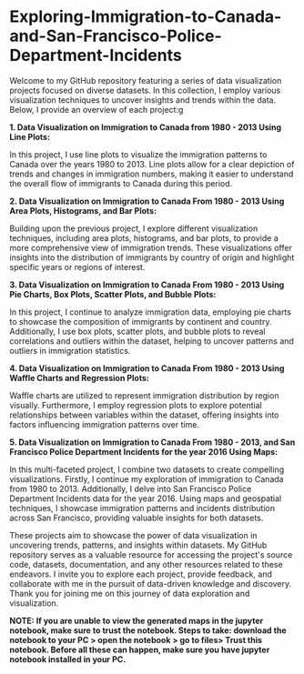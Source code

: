 # Exploring-Immigration-to-Canada-and-San-Francisco-Police-Department-Incidents

Welcome to my GitHub repository featuring a series of data visualization projects focused on diverse datasets. In this collection, I employ various visualization techniques to uncover insights and trends within the data. Below, I provide an overview of each project:g

**1. Data Visualization on Immigration to Canada from 1980 - 2013 Using Line Plots:**

In this project, I use line plots to visualize the immigration patterns to Canada over the years 1980 to 2013. Line plots allow for a clear depiction of trends and changes in immigration numbers, making it easier to understand the overall flow of immigrants to Canada during this period.

**2. Data Visualization on Immigration to Canada From 1980 - 2013 Using Area Plots, Histograms, and Bar Plots:**

Building upon the previous project, I explore different visualization techniques, including area plots, histograms, and bar plots, to provide a more comprehensive view of immigration trends. These visualizations offer insights into the distribution of immigrants by country of origin and highlight specific years or regions of interest.

**3. Data Visualization on Immigration to Canada From 1980 - 2013 Using Pie Charts, Box Plots, Scatter Plots, and Bubble Plots:**

In this project, I continue to analyze immigration data, employing pie charts to showcase the composition of immigrants by continent and country. Additionally, I use box plots, scatter plots, and bubble plots to reveal correlations and outliers within the dataset, helping to uncover patterns and outliers in immigration statistics.

**4. Data Visualization on Immigration to Canada From 1980 - 2013 Using Waffle Charts and Regression Plots:**

Waffle charts are utilized to represent immigration distribution by region visually. Furthermore, I employ regression plots to explore potential relationships between variables within the dataset, offering insights into factors influencing immigration patterns over time.

**5. Data Visualization on Immigration to Canada From 1980 - 2013, and San Francisco Police Department Incidents for the year 2016 Using Maps:**

In this multi-faceted project, I combine two datasets to create compelling visualizations. Firstly, I continue my exploration of immigration to Canada from 1980 to 2013. Additionally, I delve into San Francisco Police Department Incidents data for the year 2016. Using maps and geospatial techniques, I showcase immigration patterns and incidents distribution across San Francisco, providing valuable insights for both datasets.

These projects aim to showcase the power of data visualization in uncovering trends, patterns, and insights within datasets. My GitHub repository serves as a valuable resource for accessing the project's source code, datasets, documentation, and any other resources related to these endeavors. I invite you to explore each project, provide feedback, and collaborate with me in the pursuit of data-driven knowledge and discovery. Thank you for joining me on this journey of data exploration and visualization.

**NOTE: If you are unable to view the generated maps in the jupyter notebook, make sure to trust the notebook.
Steps to take: download the notebook to your PC > open the notebook > go to files> Trust this notebook.
Before all these can happen, make sure you have jupyter notebook installed in your PC.**
